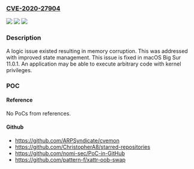 ### [CVE-2020-27904](https://cve.mitre.org/cgi-bin/cvename.cgi?name=CVE-2020-27904)
![](https://img.shields.io/static/v1?label=Product&message=macOS&color=blue)
![](https://img.shields.io/static/v1?label=Version&message=%3C%2011.0%20&color=brighgreen)
![](https://img.shields.io/static/v1?label=Vulnerability&message=An%20application%20may%20be%20able%20to%20execute%20arbitrary%20code%20with%20kernel%20privileges&color=brighgreen)

### Description

A logic issue existed resulting in memory corruption. This was addressed with improved state management. This issue is fixed in macOS Big Sur 11.0.1. An application may be able to execute arbitrary code with kernel privileges.

### POC

#### Reference
No PoCs from references.

#### Github
- https://github.com/ARPSyndicate/cvemon
- https://github.com/ChristopherA8/starred-repositories
- https://github.com/nomi-sec/PoC-in-GitHub
- https://github.com/pattern-f/xattr-oob-swap

